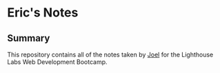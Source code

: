 # Eric's Notes

## Summary 

This repository contains all of the notes taken by [Joel](https://github.com/Melonfruity/lighthouse-web-notes) for the Lighthouse Labs Web Development Bootcamp.